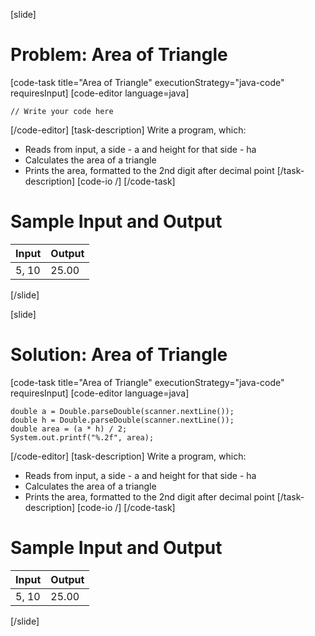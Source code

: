 [slide]
# Problem: Area of Triangle
[code-task title="Area of Triangle" executionStrategy="java-code" requiresInput]
[code-editor language=java]
```
// Write your code here
```
[/code-editor]
[task-description]
Write a program, which:

* Reads from input, a side - a and height for that side - ha
* Calculates the area of a triangle
* Prints the area, formatted to the 2nd digit after decimal point
[/task-description]
[code-io /]
[/code-task]
# Sample Input and Output
|Input|Output|
|-----|------|
|5, 10|25.00|
[/slide]

[slide]
# Solution: Area of Triangle
[code-task title="Area of Triangle" executionStrategy="java-code" requiresInput]
[code-editor language=java]
```
double a = Double.parseDouble(scanner.nextLine());
double h = Double.parseDouble(scanner.nextLine());
double area = (a * h) / 2;
System.out.printf("%.2f", area);
```
[/code-editor]
[task-description]
Write a program, which:

* Reads from input, a side - a and height for that side - ha
* Calculates the area of a triangle
* Prints the area, formatted to the 2nd digit after decimal point
[/task-description]
[code-io /]
[/code-task]
# Sample Input and Output
|Input|Output|
|-----|------|
|5, 10|25.00|
[/slide]
